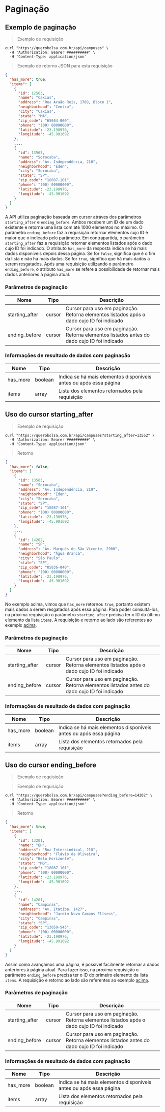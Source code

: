 # Paginação

## Exemplo de paginação

> Exemplo de requisição

```shell
curl "https://querobolsa.com.br/api/campuses" \
  -H 'Authorization: Bearer ##########' \
  -H 'Content-Type: application/json'
```

> Exemplo de retorno JSON para esta requisição

```json
{
  "has_more": true,
  "items": [
    {
      "id": 12563,
      "name": "Caxias",
      "address": "Rua Araão Reis, 1789, Bloco 1",
      "neighborhood": "Centro",
      "city": "Caxias",
      "state": "MA",
      "zip_code": "65604-060",
      "phone": "(00) 00000000",
      "latitude": -23.198976,
      "longitude": -45.901692
    },
    ...,
    {
      "id": 13563,
      "name": "Sorocaba",
      "address": "Av. Independência, 210",
      "neighborhood": "Éden",
      "city": "Sorocaba",
      "state": "SP",
      "zip_code": "18087-101",
      "phone": "(00) 00000000",
      "latitude": -23.198976,
      "longitude": -45.901692
    }
  ]
}
```

A API utiliza paginação baseada em cursor atráves dos parâmetros `starting_after` e `ending_before`. Ambos recebem um ID de um dado existente e retorna uma lista com até 1000 elementos no máximo.
O parâmetro `ending_before` faz a requisição retornar elementos cujo ID é maior que o indicado pelo parâmetro. Em contrapartida, o parâmetro `starting_after` faz a requisição retornar elementos listados após o dado cujo ID foi indicado.
O atributo `has_more` da resposta indica se há mais dados disponíveis depois dessa página. Se for `false`, significa que é o fim da lista e não há mais dados. Se for `true`, significa que há mais dados a serem resgatados. Após uma requisição utilizando o parâmetro `ending_before`, o atributo `has_more` se refere a possibilidade de retornar mais dados anteriores à página atual.

### Parâmetros de paginação

| Nome | Tipo | Descrição |
| ---- | ---- | --------- |
| starting_after | cursor | Cursor para uso em paginação. Retorna elementos listados após o dado cujo ID foi indicado |
| ending_before | cursor | Cursor para uso em paginação. Retorna elementos listados antes do dado cujo ID foi indicado |

### Informações de resultado de dados com paginação

| Nome | Tipo | Descrição |
| ---- | ---- | --------- |
| has_more | boolean | Indica se há mais elementos disponíveis antes ou após essa página |
| items | array | Lista dos elementos retornados pela requisição |

## Uso do cursor starting_after

> Exemplo de requisição

```shell
curl "https://querobolsa.com.br/api/campuses?starting_after=13562" \
  -H 'Authorization: Bearer ##########' \
  -H 'Content-Type: application/json'
```

> Retorno

```json
{
  "has_more": false,
  "items": [
    {
      "id": 13563,
      "name": "Sorocaba",
      "address": "Av. Independência, 210",
      "neighborhood": "Éden",
      "city": "Sorocaba",
      "state": "SP",
      "zip_code": "18087-101",
      "phone": "(00) 00000000",
      "latitude": -23.198976,
      "longitude": -45.901692
    },
    ...,
    {
      "id": 14202,
      "name": "SP",
      "address": "Av. Marquês de São Vicente, 2900",
      "neighborhood": "Água Branca",
      "city": "São Paulo",
      "state": "SP",
      "zip_code": "05036-040",
      "phone": "(00) 00000000",
      "latitude": -23.198976,
      "longitude": -45.901692
    }
  ]
}
```

No exemplo acima, vimos que `has_more` retornou `true`, portanto existem mais dados a serem resgatados após essa página. Para poder consultá-los, na próxima requisição o parâmetro `starting_after` precisa ter o ID do último elemento da lista `items`. A requisição e retorno ao lado são referentes ao exemplo [acima](#exemplo-de-paginacao).

### Parâmetros de paginação

| Nome | Tipo | Descrição |
| ---- | ---- | --------- |
| starting_after | cursor | Cursor para uso em paginação. Retorna elementos listados após o dado cujo ID foi indicado |
| ending_before | cursor | Cursor para uso em paginação. Retorna elementos listados antes do dado cujo ID foi indicado |

### Informações de resultado de dados com paginação

| Nome | Tipo | Descrição |
| ---- | ---- | --------- |
| has_more | boolean | Indica se há mais elementos disponíveis antes ou após essa página |
| items | array | Lista dos elementos retornados pela requisição |

## Uso do cursor ending_before

> Exemplo de requisição

> Exemplo de requisição

```shell
curl "https://querobolsa.com.br/api/campuses?ending_before=14202" \
  -H 'Authorization: Bearer ##########' \
  -H 'Content-Type: application/json'
```

> Retorno

```json
{
  "has_more": true,
  "items": [
    {
      "id": 13201,
      "name": "BH",
      "address": "Rua Intersindical, 218",
      "neighborhood": "Flávio de Oliveira",
      "city": "Belo Horizonte",
      "state": "MG",
      "zip_code": "18087-101",
      "phone": "(00) 00000000",
      "latitude": -23.198976,
      "longitude": -45.901692
    },
    ...,
    {
      "id": 14201,
      "name": "Campinas",
      "address": "Av. Itatiba, 1427",
      "neighborhood": "Jardim Novo Campos Elíseos",
      "city": "Campinas",
      "state": "SP",
      "zip_code": "13050-545",
      "phone": "(00) 00000000",
      "latitude": -23.198976,
      "longitude": -45.901692
    }
  ]
}
```

Assim como avançamos uma página, é possível facilmente retornar a dados anteriores à página atual. Para fazer isso, na próxima requisição o parâmetro `ending_before` precisa ter o ID do primeiro elemento da lista `items`. A requisição e retorno ao lado são referentes ao exemplo [acima](#uso-do-cursor-starting_after).

### Parâmetros de paginação

| Nome | Tipo | Descrição |
| ---- | ---- | --------- |
| starting_after | cursor | Cursor para uso em paginação. Retorna elementos listados após o dado cujo ID foi indicado |
| ending_before | cursor | Cursor para uso em paginação. Retorna elementos listados antes do dado cujo ID foi indicado |

### Informações de resultado de dados com paginação

| Nome | Tipo | Descrição |
| ---- | ---- | --------- |
| has_more | boolean | Indica se há mais elementos disponíveis antes ou após essa página |
| items | array | Lista dos elementos retornados pela requisição |
